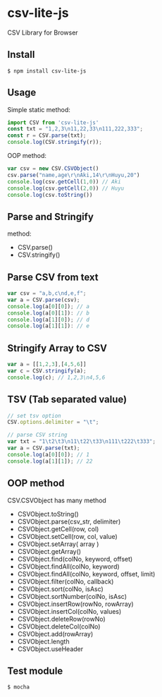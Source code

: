# csv-lite-js

CSV Library for Browser

## Install

```
$ npm install csv-lite-js
```

## Usage

Simple static method:

```javascript
import CSV from 'csv-lite-js'
const txt = "1,2,3\n11,22,33\n111,222,333";
const r = CSV.parse(txt);
console.log(CSV.stringify(r));
```

OOP method:

```javascript
var csv = new CSV.CSVObject()
csv.parse("name,age\r\nAki,14\r\nHuyu,20")
console.log(csv.getCell(1,0)) // Aki
console.log(csv.getCell(2,0)) // Huyu
console.log(csv.toString())
```

## Parse and Stringify

method:

- CSV.parse()
- CSV.stringify()

## Parse CSV from text

```javascript
var csv = "a,b,c\nd,e,f";
var a = CSV.parse(csv);
console.log(a[0][0]); // a
console.log(a[0][1]): // b
console.log(a[1][0]); // d
console.log(a[1][1]): // e
```

## Stringify Array to CSV

```javascript
var a = [[1,2,3],[4,5,6]]
var c = CSV.stringify(a);
console.log(c); // 1,2,3\n4,5,6
```

## TSV (Tab separated value)

```javascript
// set tsv option
CSV.options.delimiter = "\t";

// parse CSV string
var txt = "1\t2\t3\n11\t22\t33\n111\t222\t333";
var a = CSV.parse(txt);
console.log(a[0][0]); // 1
console.log(a[1][1]); // 22
```

## OOP method

CSV.CSVObject has many method

- CSVObject.toString()
- CSVObject.parse(csv_str, delimiter)
- CSVObject.getCell(row, col)
- CSVObject.setCell(row, col, value)
- CSVObject.setArray( array )
- CSVObject.getArray()
- CSVObject.find(colNo, keyword, offset)
- CSVObject.findAll(colNo, keyword)
- CSVObject.findAll(colNo, keyword, offset, limit)
- CSVObject.filter(colNo, callback)
- CSVObject.sort(colNo, isAsc)
- CSVObject.sortNumber(colNo, isAsc)
- CSVObject.insertRow(rowNo, rowArray)
- CSVObject.insertCol(colNo, values)
- CSVObject.deleteRow(rowNo)
- CSVObject.deleteCol(colNo)
- CSVObject.add(rowArray)
- CSVObject.length
- CSVObject.useHeader

## Test module

```
$ mocha
```
